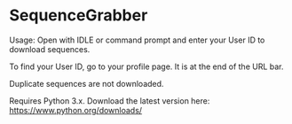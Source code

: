 # SequenceGrabber

Usage: 
Open with IDLE or command prompt and enter your User ID to download sequences.

To find your User ID, go to your profile page. It is at the end of the URL bar.

Duplicate sequences are not downloaded.





Requires Python 3.x. Download the latest version here: https://www.python.org/downloads/

